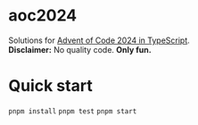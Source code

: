 # aoc2024

Solutions for [Advent of Code 2024 in TypeScript](https://adventofcode.com/2024).
<br><b>Disclaimer:</b> No quality code. <b>Only fun.</b>
<br>

# Quick start

`pnpm install`
`pnpm test`
`pnpm start`
